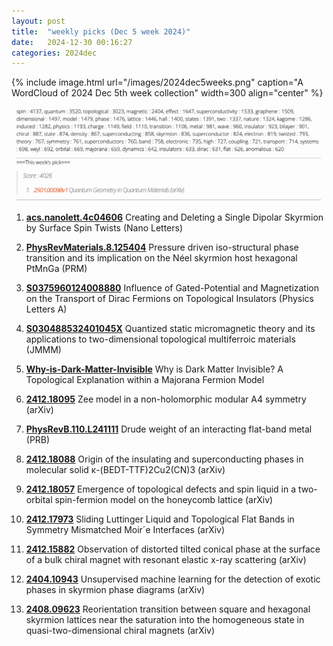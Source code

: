 ```yaml
---
layout: post
title:  "weekly picks (Dec 5 week 2024)"
date:   2024-12-30 00:16:27
categories: 2024dec
---
```


{% include image.html url="/images/2024dec5weeks.png" caption="A WordCloud of 2024 Dec 5th week collection" width=300 align="center" %}



<img src="/images/2024dec5weeks-pick.png">

1. **[acs.nanolett.4c04606](https://pubs.acs.org/doi/full/10.1021/acs.nanolett.4c04606)** Creating and Deleting a Single Dipolar Skyrmion by Surface Spin Twists (Nano Letters)


1. **[PhysRevMaterials.8.125404](https://journals.aps.org/prmaterials/abstract/10.1103/PhysRevMaterials.8.125404)** Pressure driven iso-structural phase transition and its implication on the Néel skyrmion host hexagonal PtMnGa (PRM)



1. **[S0375960124008880](https://www.sciencedirect.com/science/article/pii/S0375960124008880)** Influence of Gated-Potential and Magnetization on the Transport of Dirac Fermions on Topological Insulators (Physics Letters A)


1. **[S030488532401045X](https://www.sciencedirect.com/science/article/pii/S030488532401045X)** Quantized static micromagnetic theory and its applications to two-dimensional topological multiferroic materials (JMMM)


1. **[Why-is-Dark-Matter-Invisible](https://www.researchgate.net/profile/Alessandro-Rizzo-19/publication/385213588_Why_is_Dark_Matter_Invisible_A_Topological_Explanation_within_a_Majorana_Fermion_Quasi-Particle_Model/links/67428767b5bd9d17d603b8ee/Why-is-Dark-Matter-Invisible-A-Topological-Explanation-within-a-Majorana-Fermion-Quasi-Particle-Model.pdf)** Why is Dark Matter Invisible? A Topological
Explanation within a Majorana Fermion Model


1. **[2412.18095](https://arxiv.org/abs/2412.18095)** Zee model in a non-holomorphic modular A4 symmetry (arXiv)


1. **[PhysRevB.110.L241111](https://journals.aps.org/prb/abstract/10.1103/PhysRevB.110.L241111)** Drude weight of an interacting flat-band metal (PRB)

1. **[2412.18088](https://arxiv.org/abs/2412.18088)** Origin of the insulating and superconducting phases in molecular solid κ-(BEDT-TTF)2Cu2(CN)3 (arXiv)

1. **[2412.18057](https://arxiv.org/abs/2412.18057)** Emergence of topological defects and spin liquid in a two-orbital spin-fermion model on the honeycomb lattice (arXiv)

1. **[2412.17973](https://arxiv.org/abs/2412.17973)** Sliding Luttinger Liquid and Topological Flat Bands in Symmetry Mismatched Moir´e Interfaces (arXiv)

1. **[2412.15882](https://arxiv.org/abs/2412.15882)** Observation of distorted tilted conical phase at the surface of a bulk chiral magnet with resonant elastic x-ray scattering (arXiv)


1. **[2404.10943](https://arxiv.org/abs/2404.10943)** Unsupervised machine learning for the detection of exotic phases in skyrmion phase diagrams (arXiv)


1. **[2408.09623](https://arxiv.org/abs/2408.09623)** Reorientation transition between square and hexagonal skyrmion lattices near the saturation into the homogeneous state in quasi-two-dimensional chiral magnets (arXiv)







